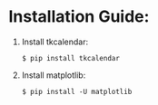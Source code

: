 # Installation Guide:
1. Install tkcalendar:
    ```
    $ pip install tkcalendar
    ```
2. Install matplotlib:
    ```
    $ pip install -U matplotlib
    ```